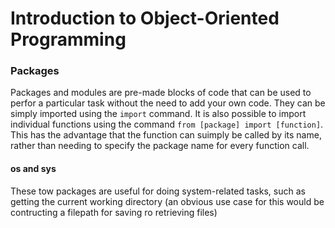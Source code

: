 # Introduction to Object-Oriented Programming

### Packages

Packages and modules are pre-made blocks of code that can be used to perfor a particular task without the need to add your own code. They can be simply imported using the ```import``` command. It is also possible to import individual functions using the command ```from [package] import [function]```. This has the advantage that the function can suimply be called by its name, rather than needing to specify the package name for every function call.

#### os and sys

These tow packages are useful for doing system-related tasks, such as getting the current working directory (an obvious use case for this would be contructing a filepath for saving ro retrieving files)